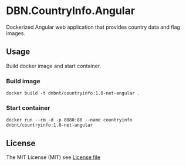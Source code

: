# DBN.CountryInfo.Angular
Dockerized Angular web application that provides country data and flag images.

## Usage

Build docker image and start container.

### Build image

```
docker build -t dnbnt/countryinfo:1.0-net-angular .
```

### Start container
```
docker run --rm -d -p 8080:80 --name countryinfo dnbnt/countryinfo:1.0-net-angular
```

## License

The MIT License (MIT) see [License file](https://github.com/dnbnt/countryinfo/blob/main/LICENSE)